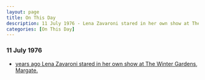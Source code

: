 ```yaml
---
layout: page
title: On This Day
description: 11 July 1976 - Lena Zavaroni stared in her own show at The Winter Gardens, Margate.
categories: [On This Day]
---
```


### 11 July 1976
* [<span id="age"></span> years ago Lena Zavaroni stared in her own show at The Winter Gardens, Margate.](/theatre/the%20lena%20zavaroni%20show/1976/07/11/the-lena-zavaroni-show.html)

<!-- Script for calculating number of years ago -->
<script>
var dob = '19760711';
var year = Number(dob.substr(0, 4));
var month = Number(dob.substr(4, 2)) - 1;
var day = Number(dob.substr(6, 2));
var today = new Date();
var age = today.getFullYear() - year;
if (today.getMonth() < month || (today.getMonth() == month && today.getDate() < day)) {
age--;
}
document.getElementById("age").innerHTML=age;
</script>

